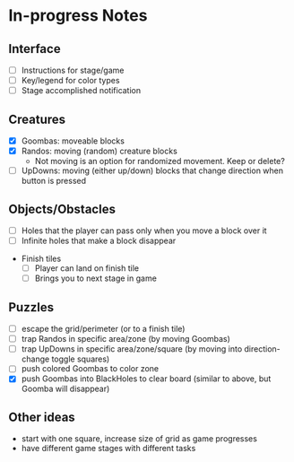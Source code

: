 # In-progress Notes

## Interface
- [ ] Instructions for stage/game
- [ ] Key/legend for color types
- [ ] Stage accomplished notification

## Creatures
- [x] Goombas: moveable blocks
- [x] Randos: moving (random) creature blocks
  * Not moving is an option for randomized movement. Keep or delete?
- [ ] UpDowns: moving (either up/down) blocks that change direction when button is pressed

## Objects/Obstacles
- [ ] Holes that the player can pass only when you move a block over it
- [ ] Infinite holes that make a block disappear
* Finish tiles
  - [ ] Player can land on finish tile
  - [ ] Brings you to next stage in game

## Puzzles
- [ ] escape the grid/perimeter (or to a finish tile)
- [ ] trap Randos in specific area/zone (by moving Goombas)
- [ ] trap UpDowns in specific area/zone/square (by moving into direction-change toggle squares)
- [ ] push colored Goombas to color zone
- [x] push Goombas into BlackHoles to clear board (similar to above, but Goomba will disappear)

## Other ideas
* start with one square, increase size of grid as game progresses
* have different game stages with different tasks
